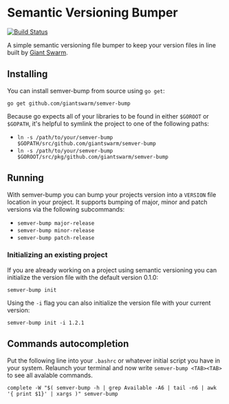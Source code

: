 # Semantic Versioning Bumper

[![Build Status](https://travis-ci.org/giantswarm/semver-bump.svg?branch=master)](https://travis-ci.org/giantswarm/semver-bump)

A simple semantic versioning file bumper to keep your version files in line
built by [Giant Swarm](http://giantswarm.io).

## Installing

You can install semver-bump from source using `go get`:

    go get github.com/giantswarm/semver-bump

Because go expects all of your libraries to be found in either `$GOROOT` or
 `$GOPATH`, it's helpful to symlink the project to one of the following paths:

 * `ln -s /path/to/your/semver-bump $GOPATH/src/github.com/giantswarm/semver-bump`
 * `ln -s /path/to/your/semver-bump $GOROOT/src/pkg/github.com/giantswarm/semver-bump`

## Running

With semver-bump you can bump your projects version into a `VERSION` file location
in your project. It supports bumping of major, minor and patch versions via the
following subcommands:

 * `semver-bump major-release`
 * `semver-bump minor-release`
 * `semver-bump patch-release`

### Initializing an existing project

If you are already working on a project using semantic versioning you can
initialize the version file with the default version 0.1.0:

    semver-bump init

Using the `-i` flag you can also initialize the version file with your current
version:

    semver-bump init -i 1.2.1

## Commands autocompletion
Put the following line into your `.bashrc` or whatever initial script you have 
in your system. Relaunch your terminal and now write `semver-bump <TAB><TAB>` to
see all avalable commands.

    complete -W "$( semver-bump -h | grep Available -A6 | tail -n6 | awk '{ print $1}' | xargs )" semver-bump
